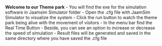 **Welcome to our Theme park**
	- You will find the exe for the simulation software in Jaamsim Simulator folder
	- Open the .cfg file with JaamSim Simulator to visualize the system
	- Click the run button to watch the theme park being alive with the movement of visitors
	- In the menu bar find the Real Time Button
	- Beside, you can see an option to increase or decrease the speed of simulation
	- Result files will be generated and saved in the same directory where you have saved the .cfg file
